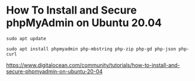 
# How To Install and Secure phpMyAdmin on Ubuntu 20.04

```
sudo apt update
```

```
sudo apt install phpmyadmin php-mbstring php-zip php-gd php-json php-curl
```

 

https://www.digitalocean.com/community/tutorials/how-to-install-and-secure-phpmyadmin-on-ubuntu-20-04